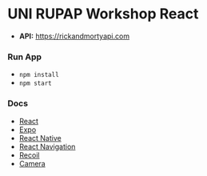 # UNI RUPAP Workshop React
- **API:** https://rickandmortyapi.com
### Run App

- `npm install`
- `npm start`

### Docs
- [React](https://react.dev)
- [Expo](https://docs.expo.dev/)
- [React Native](https://reactnative.dev/docs/environment-setup)
- [React Navigation](https://reactnavigation.org/docs)
- [Recoil](https://recoiljs.org/)
- [Camera](https://www.react-native-vision-camera.com/docs/guides)
